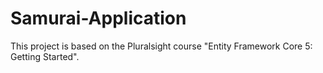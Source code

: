 # Samurai-Application

This project is based on the Pluralsight course "Entity Framework Core 5: Getting Started".
